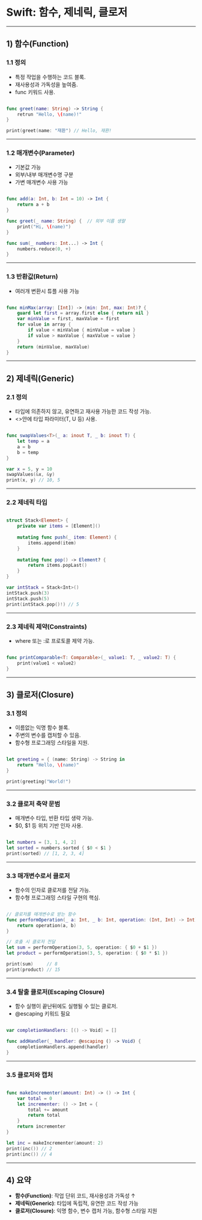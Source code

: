 # Swift: 함수, 제네릭, 클로저

---  

## 1) 함수(Function) 

### 1.1 정의
- 특정 작업을 수행하는 코드 블록.
- 재사용성과 가독성을 높여줌.
- func 키워드 사용.


```swift

func greet(name: String) -> String {
    retrun "Hello, \(name)!"
}

print(greet(name: "재환") // Hello, 재환!

```

---

### 1.2 매개변수(Parameter)
- 기본값 가능
- 외부/내부 매개변수명 구분
- 가변 매개변수 사용 가능

```swift

func add(a: Int, b: Int = 10) -> Int {
    return a + b
}

func greet(_ name: String) {  // 외부 이름 생랼
    print("Hi, \(name)")
}

func sum(_ numbers: Int...) -> Int {
    numbers.reduce(0, +)
}

```

---

### 1.3 반환값(Return)
- 여러개 변환시 튜플 사용 가능

```swift

func minMax(array: [Int]) -> (min: Int, max: Int)? {
    guard let first = array.first else { return nil }
    var minValue = first, maxValue = first
    for value in array {
        if value < minValue { minValue = value }
        if value > maxValue { maxValue = value }
    }
    return (minValue, maxValue)
}

```

---

## 2) 제네릭(Generic) 

### 2.1 정의
- 타입에 의존하지 않고, 유연하고 재사용 가능한 코드 작성 가능.
- <>안에 타입 파라미터(T, U 등) 사용.

```swift

func swapValues<T>(_ a: inout T, _ b: inout T) {
    let temp = a
    a = b
    b = temp
}

var x = 5, y = 10
swapValues(&x, &y)
print(x, y) // 10, 5

```

---

### 2.2 제네릭 타입

```swift

struct Stack<Element> {
    private var items = [Element]()
    
    mutating func push(_ item: Element) {
        items.append(item)
    }
    
    mutating func pop() -> Element? {
        return items.popLast()
    }
}

var intStack = Stack<Int>()
intStack.push(3)
intStack.push(5)
print(intStack.pop()!) // 5

```

---

### 2.3 제네릭 제약(Constraints)
- where 또는 :로 프로토콜 제약 가능.

```swift

func printComparable<T: Comparable>(_ value1: T, _ value2: T) {
    print(value1 < value2)
}

```

---

## 3) 클로저(Closure)

### 3.1 정의
- 이름없는 익명 함수 블록.
- 주변의 변수를 캡처할 수 있음.
- 함수형 프로그래밍 스타일을 지원.

```swift

let greeting = { (name: String) -> String in
    return "Hello, \(name)"
}

print(greeting("World!")

``` 

---

### 3.2 클로저 축약 문범
- 매개변수 타입, 반환 타입 생략 가능.
- $0, $1 등 위치 기반 인자 사용.

```swift

let numbers = [3, 1, 4, 2]
let sorted = numbers.sorted { $0 < $1 }
print(sorted) // [1, 2, 3, 4]

```

---

### 3.3 매개변수로서 클로저
- 함수의 인자로 클로저를 전달 가능.
- 함수형 프로그래밍 스타일 구현의 핵심.

```swift

// 클로저를 매개변수로 받는 함수
func performOperation(_ a: Int, _ b: Int, operation: (Int, Int) -> Int) -> Int {
    return operation(a, b)
}

// 호출 시 클로저 전달
let sum = performOperation(3, 5, operation: { $0 + $1 })
let product = performOperation(3, 5, operation: { $0 * $1 })

print(sum)     // 8
print(product) // 15

```

---

### 3.4 탈출 클로저(Escaping Closure)
- 함수 실행이 끝난뒤에도 실행될 수 있는 클로저.
- @escaping 키워드 필요

```swift

var completionHandlers: [() -> Void] = []

func addHandler(_ handler: @escaping () -> Void) {
    completionHandlers.append(handler)
}

```

---

### 3.5 클로저와 캡처

```swift

func makeIncrementer(amount: Int) -> () -> Int {
    var total = 0
    let incrementer: () -> Int = {
        total += amount
        return total
    }
    return incrementer
}

let inc = makeIncrementer(amount: 2)
print(inc()) // 2
print(inc()) // 4

```

---

## 4) 요약

- **함수(Function)**: 작업 단위 코드, 재사용성과 가독성 ↑
- **제네릭(Generic)**: 타입에 독립적, 유연한 코드 작성 가능
- **클로저(Closure)**: 익명 함수, 변수 캡처 가능, 함수형 스타일 지원
